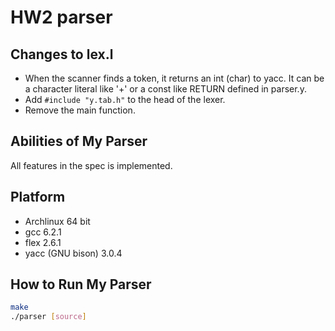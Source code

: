 # HW2 parser

## Changes to lex.l
* When the scanner finds a token, it returns an int (char) to yacc. It can be a character literal like '+' or a const like RETURN defined in parser.y.
* Add `#include "y.tab.h"` to the head of the lexer.
* Remove the main function.

## Abilities of My Parser

All features in the spec is implemented.

## Platform

* Archlinux 64 bit
* gcc 6.2.1
* flex 2.6.1
* yacc (GNU bison) 3.0.4

## How to Run My Parser

```bash
make
./parser [source]
```
